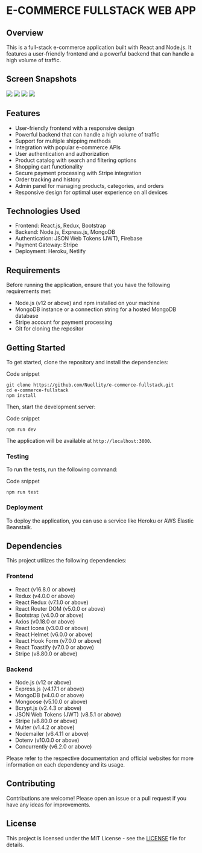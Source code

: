 # E-COMMERCE FULLSTACK WEB APP

## Overview

This is a full-stack e-commerce application built with React and Node.js. It features a user-friendly frontend and a powerful backend that can handle a high volume of traffic.

## Screen Snapshots

![](https://imgur.com/w06cCUy.png)
![](https://imgur.com/8b8NM0q.png)
![](https://imgur.com/YoGC5Mh.png)
![](https://imgur.com/z1u05JM.png)

## Features

- User-friendly frontend with a responsive design
- Powerful backend that can handle a high volume of traffic
- Support for multiple shipping methods
- Integration with popular e-commerce APIs
- User authentication and authorization
- Product catalog with search and filtering options
- Shopping cart functionality
- Secure payment processing with Stripe integration
- Order tracking and history
- Admin panel for managing products, categories, and orders
- Responsive design for optimal user experience on all devices

## Technologies Used

- Frontend: React.js, Redux, Bootstrap
- Backend: Node.js, Express.js, MongoDB
- Authentication: JSON Web Tokens (JWT), Firebase
- Payment Gateway: Stripe
- Deployment: Heroku, Netlify

## Requirements

Before running the application, ensure that you have the following requirements met:

- Node.js (v12 or above) and npm installed on your machine
- MongoDB instance or a connection string for a hosted MongoDB database
- Stripe account for payment processing
- Git for cloning the repositor

## Getting Started

To get started, clone the repository and install the dependencies:

Code snippet

```
git clone https://github.com/Nuellity/e-commerce-fullstack.git
cd e-commerce-fullstack
npm install

```

Then, start the development server:

Code snippet

```
npm run dev

```

The application will be available at `http://localhost:3000`.

### Testing

To run the tests, run the following command:

Code snippet

```
npm run test

```

### Deployment

To deploy the application, you can use a service like Heroku or AWS Elastic Beanstalk.

## Dependencies

This project utilizes the following dependencies:

### Frontend

- React (v16.8.0 or above)
- Redux (v4.0.0 or above)
- React Redux (v7.1.0 or above)
- React Router DOM (v5.0.0 or above)
- Bootstrap (v4.0.0 or above)
- Axios (v0.18.0 or above)
- React Icons (v3.0.0 or above)
- React Helmet (v6.0.0 or above)
- React Hook Form (v7.0.0 or above)
- React Toastify (v7.0.0 or above)
- Stripe (v8.80.0 or above)

### Backend

- Node.js (v12 or above)
- Express.js (v4.17.1 or above)
- MongoDB (v4.0.0 or above)
- Mongoose (v5.10.0 or above)
- Bcrypt.js (v2.4.3 or above)
- JSON Web Tokens (JWT) (v8.5.1 or above)
- Stripe (v8.80.0 or above)
- Multer (v1.4.2 or above)
- Nodemailer (v6.4.11 or above)
- Dotenv (v10.0.0 or above)
- Concurrently (v6.2.0 or above)

Please refer to the respective documentation and official websites for more information on each dependency and its usage.

## Contributing

Contributions are welcome! Please open an issue or a pull request if you have any ideas for improvements.

## License

This project is licensed under the MIT License - see the [LICENSE](https://github.com/Nuellity/e-commerce-fullstack/blob/main/LICENSE) file for details.
